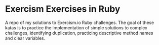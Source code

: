 # Exercism Exercises in Ruby

A repo of my solutions to Exercism.io Ruby challenges.
The goal of these katas is to practice the implementation
of simple solutions to complex challenges, identifying duplication,
practicing descriptive method names and clear variables.